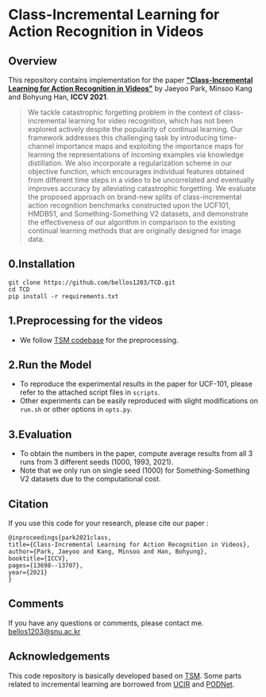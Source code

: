 Class-Incremental Learning for Action Recognition in Videos
============================================================================================
Overview
--------

This repository contains implementation for the paper [__"Class-Incremental Learning for Action Recognition in Videos"__](https://openaccess.thecvf.com/content/ICCV2021/papers/Park_Class-Incremental_Learning_for_Action_Recognition_in_Videos_ICCV_2021_paper.pdf) by Jaeyoo Park, Minsoo Kang and Bohyung Han, __ICCV 2021__.

> We tackle catastrophic forgetting problem in the context of class-incremental learning for video recognition, which has not been explored actively despite the popularity of continual learning.
> Our framework addresses this challenging task by introducing time-channel importance maps and exploiting the importance maps for learning the representations of incoming examples via knowledge distillation.
> We also incorporate a regularization scheme in our objective function, which encourages individual features obtained from different time steps in a video to be uncorrelated and eventually improves accuracy by alleviating catastrophic forgetting.
> We evaluate the proposed approach on brand-new splits of class-incremental action recognition benchmarks constructed upon the UCF101, HMDB51, and Something-Something V2 datasets, and demonstrate the effectiveness of our algorithm in comparison to the existing continual learning methods that are originally designed for image data.

0.Installation
--------------

    git clone https://github.com/bellos1203/TCD.git
    cd TCD
    pip install -r requirements.txt


1.Preprocessing for the videos
---------------
* We follow [TSM codebase](https://github.com/mit-han-lab/temporal-shift-module) for the preprocessing.

2.Run the Model
-----------------
* To reproduce the experimental results in the paper for UCF-101, please refer to the attached script files in `scripts`.
* Other experiments can be easily reproduced with slight modifications on `run.sh` or other options in `opts.py`. 

3.Evaluation
-----------------
* To obtain the numbers in the paper, compute average results from all 3 runs from 3 different seeds (1000, 1993, 2021).
* Note that we only run on single seed (1000) for Something-Something V2 datasets due to the computational cost. 

Citation
--------
If you use this code for your research, please cite our paper :
  ```shell
  @inproceedings{park2021class,
  title={Class-Incremental Learning for Action Recognition in Videos},
  author={Park, Jaeyoo and Kang, Minsoo and Han, Bohyung},
  booktitle={ICCV},
  pages={13698--13707},
  year={2021}
  }
  ```


Comments
--------

If you have any questions or comments, please contact me. <bellos1203@snu.ac.kr>

Acknowledgements
--------

This code repository is basically developed based on [TSM](https://github.com/mit-han-lab/temporal-shift-module).
Some parts related to incremental learning are borrowed from [UCIR](https://github.com/hshustc/CVPR19_Incremental_Learning) and [PODNet](https://github.com/arthurdouillard/incremental_learning.pytorch).
